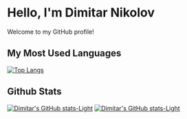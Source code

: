 # Hello, I'm Dimitar Nikolov

Welcome to my GitHub profile!

## My Most Used Languages

[![Top Langs](https://github-readme-stats.vercel.app/api/top-langs/?username=Dimitar759&layout=pie)](https://github.com/anuraghazra/github-readme-stats)

## Github Stats


[![Dimitar's GitHub stats-Light](https://github-readme-stats.vercel.app/api?username=Dimitar759&show_icons=true&theme=default#gh-light-mode-only)](https://github.com/Dimitar759/github-readme-stats#gh-light-mode-only)
[![Dimitar's GitHub stats-Light](https://github-readme-stats.vercel.app/api?username=Dimitar759&show_icons=true&theme=cobalt)](https://github.com/Dimitar759/github-readme-stats#gh-dark-mode-only)
